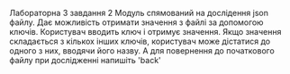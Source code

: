 Лабораторна 3 завдання 2
Модуль спямований на дослідення json файлу. Дає можливість отримати значення з файлі за допомогою ключів. 
Користувач вводить ключ і отримує значення. Якщо значення складається з кількох інших ключів, користувач може дістатися до одного з них, вводячи його назву.  А для повернення до початкового файлу при дослідженні напишіть 'back'
